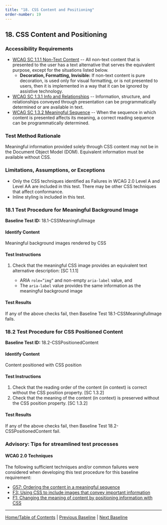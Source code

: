 ```yaml
---
title: "18. CSS Content and Positioning"
order-number: 19
---
```

## 18. CSS Content and Positioning

### Accessibility Requirements

-   [WCAG SC 1.1.1 Non-Text Content](http://www.w3.org/TR/UNDERSTANDING-WCAG20/text-equiv-all.html) -- All non-text content that is presented to the user has a text alternative that serves the equivalent purpose, except for the situations listed below.
    -   **Decoration, Formatting, Invisible:** If non-text content is pure decoration, is used only for visual formatting, or is not presented to users, then it is implemented in a way that it can be ignored by assistive technology.
-   [WCAG SC 1.3.1 Info and Relationships](http://www.w3.org/TR/UNDERSTANDING-WCAG20/content-structure-separation-programmatic.html) -- Information, structure, and relationships conveyed through presentation can be programmatically determined or are available in text.
-   [WCAG SC 1.3.2 Meaningful Sequence](http://www.w3.org/TR/UNDERSTANDING-WCAG20/content-structure-separation-sequence.html) -- When the sequence in which content is presented affects its meaning, a correct reading sequence can be programmatically determined.

### Test Method Rationale

Meaningful information provided solely through CSS content may not be in the Document Object Model (DOM). Equivalent information must be available without CSS.

### Limitations, Assumptions, or Exceptions

-   Only the CSS techniques identified as Failures in WCAG 2.0 Level A and Level AA are included in this test. There may be other CSS techniques that affect conformance.
-   Inline styling is included in this test.

### 18.1 Test Procedure for Meaningful Background Image

**Baseline Test ID:** 18.1-CSSMeaningfulImage
#### Identify Content
<p id="1IC">Meaningful background images rendered by CSS</p>

#### Test Instructions
<ol id="1TI">
    <li id="1TI-1">Check that the meaningful CSS image provides an equivalent text alternative description: [SC 1.1.1]</li>
        <ul>
            <li>ARIA <code>role=”img”</code> and non-empty <code>aria-label</code> value, and</li>
            <li>The <code>aria-label</code> value provides the same information as the meaningful background image</li>
        </ul>
</ol>

#### Test Results
<p id="1TR">If any of the above checks fail, then Baseline Test 18.1-CSSMeaningfulImage fails.</p>

### 18.2 Test Procedure for CSS Positioned Content

**Baseline Test ID:** 18.2-CSSPositionedContent
#### Identify Content
<p id="2IC">Content positioned with CSS position</p>

#### Test Instructions
<ol id="2TI">
    <li id="2TI-1">Check that the reading order of the content (in context) is correct without the CSS position property. [SC 1.3.2]</li>
    <li id="2TI-2">Check that the meaning of the content (in context) is preserved without the CSS position property. [SC 1.3.2]</li>
</ol>

#### Test Results
<p id="2TR">If any of the above checks fail, then Baseline Test 18.2-CSSPositionedContent fail.</p>

### Advisory: Tips for streamlined test processes

#### WCAG 2.0 Techniques
The following sufficient techniques and/or common failures were considered when developing this test procedure for this baseline requirement:
-   [G57: Ordering the content in a meaningful sequence](https://www.w3.org/TR/WCAG20-TECHS/G57.html)
-   [F3: Using CSS to include images that convey important information](https://www.w3.org/TR/WCAG20-TECHS/F3.html)
-   [F1: Changing the meaning of content by positioning information with CSS](https://www.w3.org/TR/WCAG20-TECHS/F1.html)

----------------------------------------
[Home/Table of Contents](index.md) | [Previous Baseline](17SyncMedia.md) | [Next Baseline](19Frames.md)
